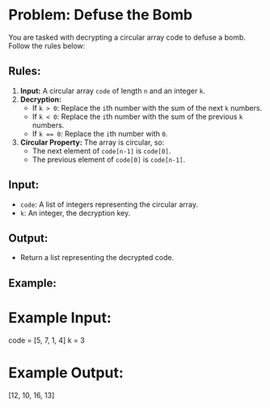 # Problem: Defuse the Bomb

You are tasked with decrypting a circular array code to defuse a bomb. Follow the rules below:

## Rules:

1. **Input:** A circular array `code` of length `n` and an integer `k`.
2. **Decryption:**
   - If `k > 0`: Replace the `i`th number with the sum of the next `k` numbers.
   - If `k < 0`: Replace the `i`th number with the sum of the previous `k` numbers.
   - If `k == 0`: Replace the `i`th number with `0`.
3. **Circular Property:** The array is circular, so:
   - The next element of `code[n-1]` is `code[0]`.
   - The previous element of `code[0]` is `code[n-1]`.

## Input:

- `code`: A list of integers representing the circular array.
- `k`: An integer, the decryption key.

## Output:

- Return a list representing the decrypted code.

## Example:

# Example Input:

code = [5, 7, 1, 4]
k = 3

# Example Output:

[12, 10, 16, 13]
